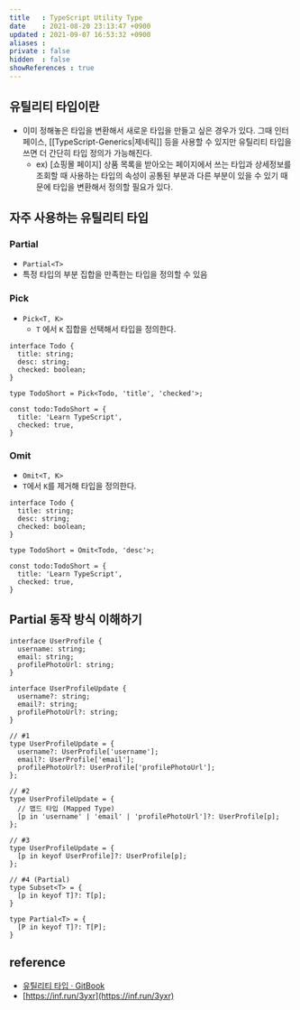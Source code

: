 ```yaml
---
title   : TypeScript Utility Type  
date    : 2021-08-20 23:13:47 +0900
updated : 2021-09-07 16:53:32 +0900
aliases : 
private : false
hidden  : false
showReferences : true
---
```

## 유틸리티 타입이란 
-   이미 정해놓은 타입을 변환해서 새로운 타입을 만들고 싶은 경우가 있다. 그때 인터페이스, [[TypeScript-Generics|제네릭]] 등을 사용할 수 있지만 유틸리티 타입을 쓰면 더 간단히 타입 정의가 가능해진다.
    -   ex) [쇼핑몰 페이지] 상품 목록을 받아오는 페이지에서 쓰는 타입과 상세정보를 조회할 때 사용하는 타입의 속성이 공통된 부분과 다른 부분이 있을 수 있기 때문에 타입을 변환해서 정의할 필요가 있다.

## 자주 사용하는 유틸리티 타입
### Partial

-   `Partial<T>`
-   특정 타입의 부분 집합을 만족한는 타입을 정의할 수 있음

### Pick

-   `Pick<T, K>`
    -   `T` 에서 `K` 집합을 선택해서 타입을 정의한다.

```tsx
interface Todo {
  title: string;
  desc: string;
  checked: boolean;
}

type TodoShort = Pick<Todo, 'title', 'checked'>;

const todo:TodoShort = {
  title: 'Learn TypeScript',
  checked: true,
}

```

### Omit

-   `Omit<T, K>`
-   `T`에서 `K`를 제거해 타입을 정의한다.

```tsx
interface Todo {
  title: string;
  desc: string;
  checked: boolean;
}

type TodoShort = Omit<Todo, 'desc'>;

const todo:TodoShort = {
  title: 'Learn TypeScript',
  checked: true,
}
```

## Partial 동작 방식 이해하기

```tsx
interface UserProfile {
  username: string;
  email: string;
  profilePhotoUrl: string;
}

interface UserProfileUpdate {
  username?: string;
  email?: string;
  profilePhotoUrl?: string;
}

// #1
type UserProfileUpdate = {
  username?: UserProfile['username'];
  email?: UserProfile['email'];
  profilePhotoUrl?: UserProfile['profilePhotoUrl'];
};

// #2
type UserProfileUpdate = {
  // 맵드 타입 (Mapped Type)
  [p in 'username' | 'email' | 'profilePhotoUrl']?: UserProfile[p];
};

// #3
type UserProfileUpdate = {
  [p in keyof UserProfile]?: UserProfile[p];
};

// #4 (Partial)
type Subset<T> = {
  [p in keyof T]?: T[p];
}

type Partial<T> = {
  [P in keyof T]?: T[P];
}
```

## reference

-   [유틸리티 타입 · GitBook](https://typescript-kr.github.io/pages/utility-types.html)
-   [https://inf.run/3yxr](https://inf.run/3yxr)
